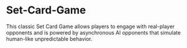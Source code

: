 # Set-Card-Game
This classic Set Card Game allows players to engage with real-player opponents and is powered by asynchronous AI opponents that simulate human-like unpredictable behavior.
